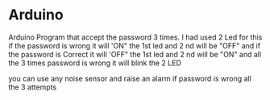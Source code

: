 # Arduino
Arduino Program that accept the password 3 times.
I had used 2 Led for this
if the password is wrong it will 'ON" the  1st led and 2 nd will be "OFF"  and
if the password is Correct it will 'OFF" the  1st led and 2 nd will be "ON"
and all the 3 times password is wrong it will blink the 2 LED 

you can use any noise sensor and raise an alarm  if password is wrong all the 3 attempts
